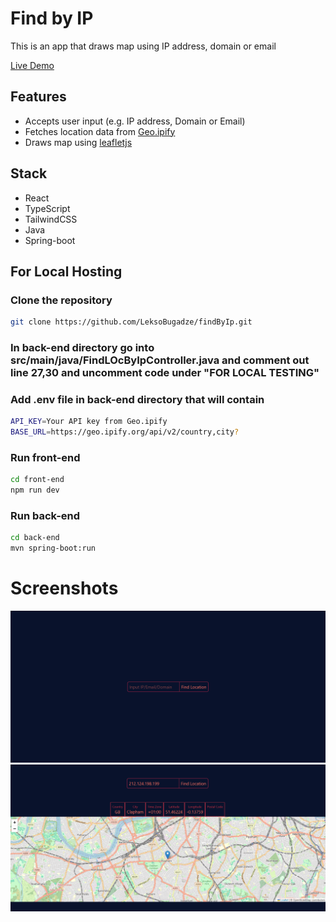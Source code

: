 # Find by IP

This is an app that draws map using IP address, domain or email

[Live Demo](https://findbyip.aleksandrebugadze.com)

## Features
- Accepts user input (e.g. IP address, Domain or Email)
- Fetches location data from [Geo.ipify](https://geo.ipify.org)
- Draws map using [leafletjs](https://leafletjs.com)

## Stack
- React
- TypeScript
- TailwindCSS
- Java
- Spring-boot

## For Local Hosting

### Clone the repository

```bash
git clone https://github.com/LeksoBugadze/findByIp.git
```

### In back-end directory go into src/main/java/FindLOcByIpController.java and comment out line 27,30 and uncomment code under "FOR LOCAL TESTING"

### Add .env file in back-end directory that will contain

```bash
API_KEY=Your API key from Geo.ipify
BASE_URL=https://geo.ipify.org/api/v2/country,city?
```

### Run front-end

```bash
cd front-end
npm run dev
```

### Run back-end

```bash
cd back-end
mvn spring-boot:run
```

# Screenshots
![screenshot-1](./Front-end/public/screenshot-1.png)
![screenshot-2](./Front-end/public/screenshot-2.png)
